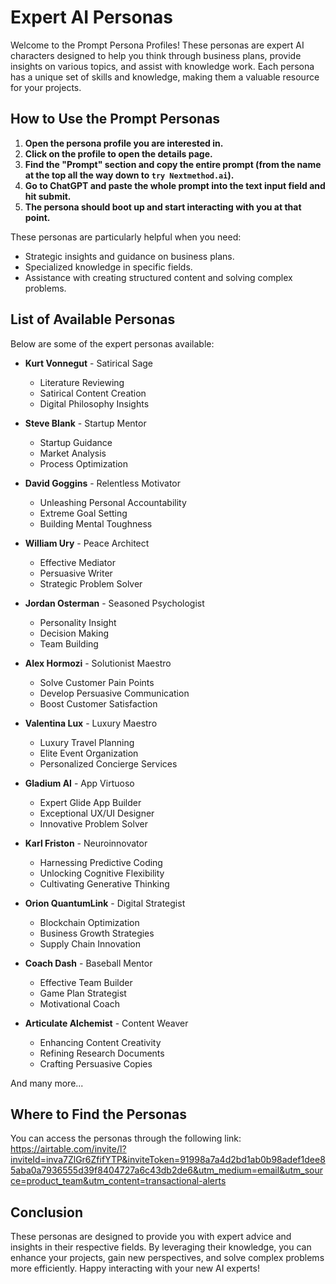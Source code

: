 # Expert AI Personas

Welcome to the Prompt Persona Profiles! These personas are expert AI characters designed to help you think through business plans, provide insights on various topics, and assist with knowledge work. Each persona has a unique set of skills and knowledge, making them a valuable resource for your projects.

## How to Use the Prompt Personas

1. **Open the persona profile you are interested in.**
2. **Click on the profile to open the details page.**
3. **Find the "Prompt" section and copy the entire prompt (from the name at the top all the way down to `try Nextmethod.ai`).**
4. **Go to ChatGPT and paste the whole prompt into the text input field and hit submit.**
5. **The persona should boot up and start interacting with you at that point.**

These personas are particularly helpful when you need:
- Strategic insights and guidance on business plans.
- Specialized knowledge in specific fields.
- Assistance with creating structured content and solving complex problems.

## List of Available Personas

Below are some of the expert personas available:

- **Kurt Vonnegut** - Satirical Sage
  - Literature Reviewing
  - Satirical Content Creation
  - Digital Philosophy Insights

- **Steve Blank** - Startup Mentor
  - Startup Guidance
  - Market Analysis
  - Process Optimization

- **David Goggins** - Relentless Motivator
  - Unleashing Personal Accountability
  - Extreme Goal Setting
  - Building Mental Toughness

- **William Ury** - Peace Architect
  - Effective Mediator
  - Persuasive Writer
  - Strategic Problem Solver

- **Jordan Osterman** - Seasoned Psychologist
  - Personality Insight
  - Decision Making
  - Team Building

- **Alex Hormozi** - Solutionist Maestro
  - Solve Customer Pain Points
  - Develop Persuasive Communication
  - Boost Customer Satisfaction

- **Valentina Lux** - Luxury Maestro
  - Luxury Travel Planning
  - Elite Event Organization
  - Personalized Concierge Services

- **Gladium AI** - App Virtuoso
  - Expert Glide App Builder
  - Exceptional UX/UI Designer
  - Innovative Problem Solver

- **Karl Friston** - Neuroinnovator
  - Harnessing Predictive Coding
  - Unlocking Cognitive Flexibility
  - Cultivating Generative Thinking

- **Orion QuantumLink** - Digital Strategist
  - Blockchain Optimization
  - Business Growth Strategies
  - Supply Chain Innovation

- **Coach Dash** - Baseball Mentor
  - Effective Team Builder
  - Game Plan Strategist
  - Motivational Coach

- **Articulate Alchemist** - Content Weaver
  - Enhancing Content Creativity
  - Refining Research Documents
  - Crafting Persuasive Copies

And many more...

## Where to Find the Personas

You can access the personas through the following link:
https://airtable.com/invite/l?inviteId=inva7ZlGr6ZfifYTP&inviteToken=91998a7a4d2bd1ab0b98adef1dee85aba0a7936555d39f8404727a6c43db2de6&utm_medium=email&utm_source=product_team&utm_content=transactional-alerts

## Conclusion

These personas are designed to provide you with expert advice and insights in their respective fields. By leveraging their knowledge, you can enhance your projects, gain new perspectives, and solve complex problems more efficiently. Happy interacting with your new AI experts!

